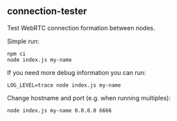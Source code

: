 ## connection-tester

Test WebRTC connection formation between nodes.

Simple run:
```
npm ci
node index.js my-name
```

If you need more debug information you can run:
```
LOG_LEVEL=trace node index.js my-name
```

Change hostname and port (e.g. when running multiples):
```
node index.js my-name 0.0.0.0 6666
```

